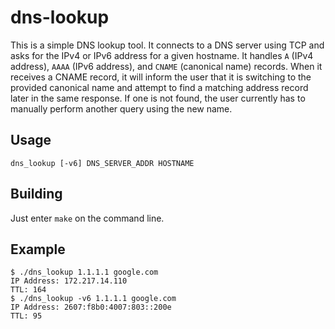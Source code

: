 # dns-lookup

This is a simple DNS lookup tool. It connects to a DNS server using TCP and asks for the IPv4 or IPv6 address for a given hostname.
It handles `A` (IPv4 address), `AAAA` (IPv6 address), and `CNAME` (canonical name) records. When it receives a CNAME record,
it will inform the user that it is switching to the provided canonical name and attempt to find a matching address record later in the same response.
If one is not found, the user currently has to manually perform another query using the new name.

## Usage

`dns_lookup [-v6] DNS_SERVER_ADDR HOSTNAME`

## Building

Just enter `make` on the command line.

## Example

```
$ ./dns_lookup 1.1.1.1 google.com
IP Address: 172.217.14.110
TTL: 164
$ ./dns_lookup -v6 1.1.1.1 google.com
IP Address: 2607:f8b0:4007:803::200e
TTL: 95
```
